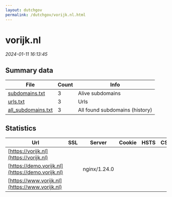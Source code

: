```yaml
---
layout: dutchgov
permalink: /dutchgov/vorijk.nl.html
---
```



# vorijk.nl
*2024-01-11 16:13:45*
## Summary data


| File       | Count | Info |
|------------|-------|------|
|[subdomains.txt](/data/vorijk.nl/subdomains.txt)|3|Alive subdomains|
|[urls.txt](/data/vorijk.nl/urls.txt)|3|Urls|
|[all_subdomains.txt](/data/vorijk.nl/all_subdomains.txt)|3|All found subdomains (history)|


## Statistics


| Url | SSL | Server | Cookie | HSTS | CSP | XFO | XXP | RP | Tech |Title |
|------------|-------|------|------|------|------|------|------|------|------|------|
|[https://vorijk.nl](https://vorijk.nl)| || | | | | | :white_check_mark: |Docusaurus:2.4.3 React Webpack|Vorderingenoverz...|
|[https://demo.vorijk.nl](https://demo.vorijk.nl)| |nginx/1.24.0| | | | | | :white_check_mark: |Basic Nginx:1.24.0|401 Authorizatio...|
|[https://www.vorijk.nl](https://www.vorijk.nl)| || | | | | | :white_check_mark: |Docusaurus:2.4.3 React Webpack|Vorderingenoverz...|